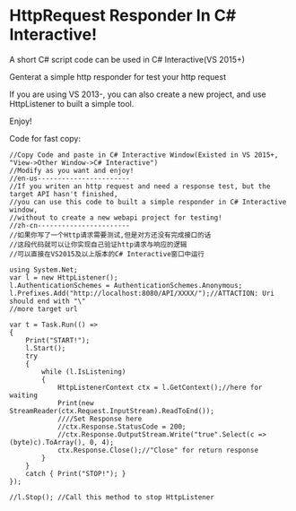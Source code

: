 # HttpRequest Responder In C# Interactive!

A short C# script code can be used in C# Interactive(VS 2015+)

Genterat a simple http responder for test your http request

If you are using VS 2013-, you can also create a new project, and use HttpListener to built a simple tool.

Enjoy!

Code for fast copy:
```
//Copy Code and paste in C# Interactive Window(Existed in VS 2015+, "View->Other Window->C# Interactive")
//Modify as you want and enjoy!
//en-us-----------------------
//If you writen an http request and need a response test, but the target API hasn't finished,
//you can use this code to built a simple responder in C# Interactive window,
//without to create a new webapi project for testing!
//zh-cn-----------------------
//如果你写了一个Http请求需要测试,但是对方还没有完成接口的话
//这段代码就可以让你实现自己验证http请求与响应的逻辑
//可以直接在VS2015及以上版本的C# Interactive窗口中运行

using System.Net;
var l = new HttpListener();
l.AuthenticationSchemes = AuthenticationSchemes.Anonymous;
l.Prefixes.Add("http://localhost:8080/API/XXXX/");//ATTACTION: Uri should end with "\"
//more target url

var t = Task.Run(() =>
{
    Print("START!");
    l.Start();
    try
    {
        while (l.IsListening)
        {
            HttpListenerContext ctx = l.GetContext();//here for waiting
            Print(new StreamReader(ctx.Request.InputStream).ReadToEnd());
            ////Set Response here
            //ctx.Response.StatusCode = 200;
            //ctx.Response.OutputStream.Write("true".Select(c => (byte)c).ToArray(), 0, 4);
            ctx.Response.Close();//"Close" for return response
        }
    }
    catch { Print("STOP!"); }
});

//l.Stop(); //Call this method to stop HttpListener
```
